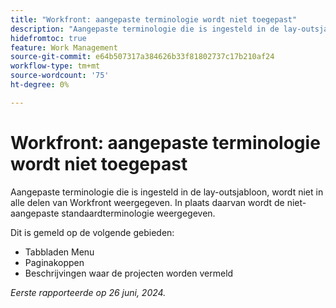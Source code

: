 ```yaml
---
title: "Workfront: aangepaste terminologie wordt niet toegepast"
description: "Aangepaste terminologie die is ingesteld in de lay-outsjabloon, komt niet voor in sommige delen van Workfront. In plaats daarvan wordt de niet-aangepaste standaardterminologie weergegeven. "
hidefromtoc: true
feature: Work Management
source-git-commit: e64b507317a384626b33f81802737c17b210af24
workflow-type: tm+mt
source-wordcount: '75'
ht-degree: 0%

---
```



# Workfront: aangepaste terminologie wordt niet toegepast

Aangepaste terminologie die is ingesteld in de lay-outsjabloon, wordt niet in alle delen van Workfront weergegeven. In plaats daarvan wordt de niet-aangepaste standaardterminologie weergegeven.

Dit is gemeld op de volgende gebieden:

* Tabbladen Menu
* Paginakoppen
* Beschrijvingen waar de projecten worden vermeld

_Eerste rapporteerde op 26 juni, 2024._
